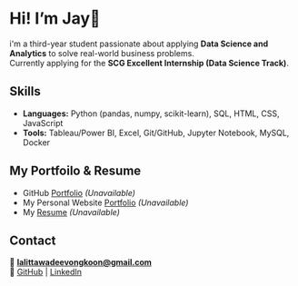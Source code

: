 # Hi! I’m **Jay**👋
i'm a third-year student passionate about applying **Data Science and Analytics**
to solve real-world business problems.  
Currently applying for the **SCG Excellent Internship (Data Science Track)**.



## Skills
- **Languages:** Python (pandas, numpy, scikit-learn), SQL, HTML, CSS, JavaScript
- **Tools:** Tableau/Power BI, Excel, Git/GitHub, Jupyter Notebook, MySQL, Docker


## My Portfoilo & Resume
- GitHub [Portfolio](https://github.com/miyomui/data-science-portfolio) *(Unavailable)*
- My Personal Website [Portfolio](https://miyomui.github.io/) *(Unavailable)*
- My [Resume](https://www.canva.com/design/DAG1Hbuf7hs/Ez1qw_Ceb4sWYvxi0PIe7A/edit?ui=e30) *(Unavailable)*




## Contact
📧 **lalittawadeevongkoon@gmail.com**  
🔗 [GitHub](https://github.com/miyomui) | [LinkedIn](https://www.linkedin.com/in/miyomui/)

